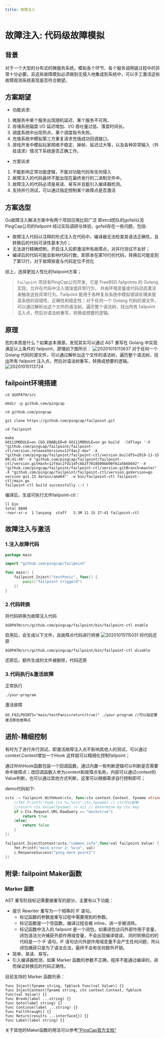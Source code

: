 ```yaml
---
title: 故障注入
---
```


# 故障注入: 代码级故障模拟

## 背景
对于一个大型的分布式的微服务系统，模拟各个环节、各个服务调用链过程中的异常十分必要。且这些故障模拟必须做到无侵入地集成到系统中，可以手工激活这些故障观测系统表现是否符合期望。

## 方案期望
* 功能诉求:
1. 微服务中某个服务出现随机延迟、某个服务不可用。
2. 存储系统磁盘 I/O 延迟增加、I/O 吞吐量过低、落盘时间长。
3. 调度系统中出现热点，某个调度指令失败。
4. 充值系统中模拟第三方重复请求充值成功回调接口。
5. 游戏开发中模拟玩家网络不稳定、掉帧、延迟过大等，以及各种异常输入（外挂请求）情况下系统是否正确工作。

* 方案诉求
1. 不能影响正常功能逻辑，不能对功能代码有任何侵入
2. 故障注入的代码最终不能出现在最终发行的二进制文件中。
3. 故障注入的代码必须是易读、易写并且能引入编译器检测。
4. 支持并行测试，可以通过指定控制某个故障点是否激活

## 方案选型
Go故障注入解决方案中有两个项目应用比较广泛 即etcd团队的gofail以及PingCap公司的failpoint
经过实际调研与体验，gofail存在一些问题，包括: 
* 故障注入代码以注释的形式注入在代码中，编译器无法检查其语法正确性，且转换后的代码可读性基本为0；
* 无法进行精确控制，开启注入后即激活所有故障点，对并行测试不友好；
* 编译后的代码可能会影响代码行数，即原本在第10行的代码，转换后可能变到了第12行，对于故障排查与代码定位不优化

综上，选择更加人性化的failpoint方案；

> `Failpoint` 项目有PingCap公司开发，它是 FreeBSD failpoints 的 Golang 实现，允许在代码中注入错误或异常行为， 并由环境变量或代码动态激活来触发这些异常行为。Failpoint 能用于各种复杂系统中模拟错误处理来提高系统的容错性、正确性和稳定性；对于任何一个 Golang 代码的源文件，可以通过解析出这个文件的语法树，遍历整个语法树，找出所有 failpoint 注入点，然后对语法树重写，转换成想要的逻辑。

## 原理

宏的本质是什么？如果追本溯源，发现其实可以通过 AST 重写在 Golang 中实现满足以上条件的 failpoint，原理如下图所示：
![20201015113637](https://raw.githubusercontent.com/enbo-wang/PicBed/master/img/20201015113637.png)
对于任何一个 Golang 代码的源文件，可以通过解析出这个文件的语法树，遍历整个语法树，找出所有 failpoint 注入点，然后对语法树重写，转换成想要的逻辑。
![20201015113724](https://raw.githubusercontent.com/enbo-wang/PicBed/master/img/20201015113724.png)

## failpoint环境搭建
```
cd $GOPATH/src

mkdir -p github.com/pingcap

cd github.com/pingcap

git clone https://github.com/pingcap/failpoint.git
 
cd failpoint

make
GO111MODULE=on CGO_ENABLED=0 GO111MODULE=on go build  -ldflags '-X "github.com/pingcap/failpoint/failpoint-ctl/version.releaseVersion=12f4ac2-dev" -X "github.com/pingcap/failpoint/failpoint-ctl/version.buildTS=2019-11-15 09:41:49" -X "github.com/pingcap/failpoint/failpoint-ctl/version.gitHash=12f4ac2fd11dfc6b2f7018b00bb90f61a5b6b692" -X "github.com/pingcap/failpoint/failpoint-ctl/version.gitBranch=master" -X "github.com/pingcap/failpoint/failpoint-ctl/version.goVersion=go version go1.13 darwin/amd64"' -o bin/failpoint-ctl failpoint-ctl/main.go
failpoint-ctl build successfully :-) !
```

编译后，生成可执行文件failpoint-ctl：

```
ll bin
total 6840
-rwxr-xr-x  1 lanyang  staff   3.3M 11 15 17:41 failpoint-ctl
```
## 故障注入与激活
### 1.注入故障代码

```go
package main

import "github.com/pingcap/failpoint"

func main() {
    failpoint.Inject("testPanic", func() {
        panic("failpoint triggerd")
    })
}
```

### 2.代码转换

将代码转换为故障注入代码
```
$GOPATH/src/github.com/pingcap/failpoint/bin/failpoint-ctl enable
```
启用后，会生成以下文件，且故障点代码进行转换
![20201015115031](https://raw.githubusercontent.com/enbo-wang/PicBed/master/img/20201015115031.png)
将代码还原
```
$GOPATH/src/github.com/pingcap/failpoint/bin/failpoint-ctl disable
```
还原后，额外生成的文件被删除，代码还原

### 3.代码执行&激活故障
正常执行
```
./your-program
```

激活故障
```
GO_FAILPOINTS="main/testPanic=return(true)" ./your-program //可以指定要激活那些故障点
```

## 进阶-精细控制

有时为了进行并行测试，即激活故障注入点不影响其他人的测试，可以通过context.Context增加一个Hook 这样就可以精细化控制failpoint；

通过WithHook函数包装一个回调函数，通过内置一些判断逻辑可以判断是否需要命中故障点；改回调函数入参为context和故障点名称，内部可以通过context的Value判断，也可以通过其他方式判断，这里可以根据需求自行控制即可；

demo代码如下:
```go
sctx := failpoint.WithHook(ctx, func(ctx context.Context, fpname string) bool {
    //fmt.Printf("hook ctx %v,%v\n",ctx,fpname) // ctx可以省略
    //return ctx.Value(fpname) != nil // Determine by ctx key
    if c.Ctx.Request.URL.RawQuery == "mock=true"{
        return true
    }else{
        return false
    }
})

failpoint.InjectContext(sctx,"common_info",func(val failpoint.Value) {
    fmt.Printf("mock error 2: %v\n", val)
    c.ResponseSuccess("ping mock point2")
})
```

## 附录: failpoint Maker函数
### Marker 函数
AST 重写阶段标记需要被重写的部分，主要有以下功能：

* 提示 Rewriter 重写为一个相等的 IF 语句。
    * 标记函数的参数是重写过程中需要用到的参数。
    * 标记函数是一个空函数，编译过程会被 inline，进一步被消除。
    * 标记函数中注入的 failpoint 是一个闭包，如果闭包访问外部作用于变量，闭包语法允许捕获外部作用域变量，不会出现编译错误， 同时转换后的的代码是一个 IF 语句，IF  语句访问外部作用域变量不会产生任何问题，所以闭包捕获只是为了语法合法，最终不会有任何额外开销。
* 简单、易读、易写。
* 引入编译器检测，如果 Marker 函数的参数不正确，程序不能通过编译的，进而保证转换后的代码正确性。

目前支持的 Marker 函数列表：

```
func Inject(fpname string, fpblock func(val Value)) {}
func InjectContext(fpname string, ctx context.Context, fpblock func(val Value)) {}
func Break(label ...string) {}
func Goto(label string) {}
func Continue(label ...string) {}
func Fallthrough() {}
func Return(results ...interface{}) {}
func Label(label string) {}
```

关于其他的Maker函数的用法可以参考["PingCap官方文档"](https://cloud.tencent.com/developer/article/1420489)